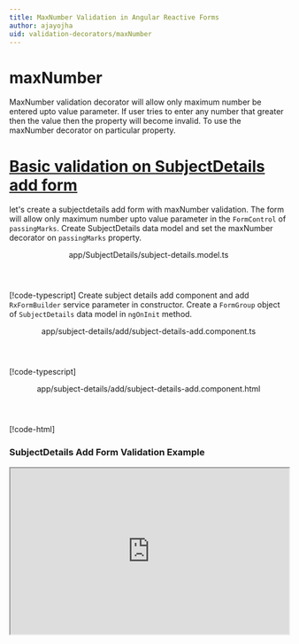 ```yaml
---
title: MaxNumber Validation in Angular Reactive Forms
author: ajayojha
uid: validation-decorators/maxNumber
---
```

# maxNumber
MaxNumber validation decorator will allow only maximum number be entered upto value parameter. If user tries to enter any number that greater then the value then the property will become invalid. To use the maxNumber decorator on particular property.
 
# [Basic validation on SubjectDetails add form  ](#tab/basic-validation-on-SubjectDetails-add-form)
let's create a subjectdetails add form with maxNumber validation. The form will allow only maximum number upto value parameter in the `FormControl` of `passingMarks`. 
Create SubjectDetails data model and set the maxNumber decorator on `passingMarks` property.
<header class="header-tab-title">app/SubjectDetails/subject-details.model.ts</header>

[!code-typescript[](../../examples/reactive-form-validators/maxNumber/rxweb-maxNumber-validation-add-angular-reactive-form/src/app/subject-details/subject-details.model.ts?highlight=5)]
Create subject details add component and add `RxFormBuilder` service parameter in constructor. Create a `FormGroup` object of `SubjectDetails` data model in `ngOnInit` method.
<header class="header-tab-title">app/subject-details/add/subject-details-add.component.ts</header>

[!code-typescript[](../../examples/reactive-form-validators/maxNumber/rxweb-maxNumber-validation-add-angular-reactive-form/src/app/subject-details/add/subject-details-add.component.ts?highlight=17,21-22)]
<header class="header-tab-title">app/subject-details/add/subject-details-add.component.html</header>

[!code-html[](../../examples/reactive-form-validators/maxNumber/rxweb-maxNumber-validation-add-angular-reactive-form/src/app/subject-details/add/subject-details-add.component.html)]

<h3>SubjectDetails Add Form Validation Example</h3>
<iframe src="https://stackblitz.com/edit/rxweb-maxnumber-validation-add-angular-reactive-form?embed=1&file=src/styles.css&hideExplorer=1&hideNavigation=1&view=preview" width="100%" height="300">

# [Basic validation on SubjectDetails edit  form](#tab/basic-validation-on-SubjectDetails-edit-form)
let's create a subjectdetails edit form with maxNumber validation. The form will allow only maximum number upto value parameter in the `FormControl` of `passingMarks`. 
Create SubjectDetails data model and set the maxNumber decorator on `passingMarks` property.
<header class="header-tab-title">app/SubjectDetails/subject-details.model.ts</header>

[!code-typescript[](../../examples/reactive-form-validators/maxNumber/rxweb-maxNumber-validation-edit-angular-reactive-form/src/app/subject-details/subject-details.model.ts?highlight=5)]
Create subjectdetails edit component and add `RxFormBuilder` and `HttpClient` service parameter  in constructor. On `ngOnInit` method get request method for getting data from json or server and that data pass in `this.formBuilder.formGroup<SubjectDetails>(SubjectDetails,subjectDetails)`
<header class="header-tab-title">app/subject-details/edit/subject-details-edit.component.ts</header>

[!code-typescript[](../../examples/reactive-form-validators/maxNumber/rxweb-maxNumber-validation-edit-angular-reactive-form/src/app/subject-details/edit/subject-details-edit.component.ts?highlight=17,21-22)]
<header class="header-tab-title">app/subject-details/edit/subject-details-edit.component.html</header>

[!code-html[](../../examples/reactive-form-validators/maxNumber/rxweb-maxNumber-validation-edit-angular-reactive-form/src/app/subject-details/edit/subject-details-edit.component.html)]

<h3>SubjectDetails Edit Form Validation Example</h3>
<iframe src="https://stackblitz.com/edit/rxweb-maxnumber-validation-edit-angular-reactive-form?embed=1&file=src/styles.css&hideExplorer=1&hideNavigation=1&view=preview" width="100%" height="300">

---

# NumberConfig 
message and conditional expression options are not mandatory to use in the `@maxNumber()` decorator but value is mandatory. If needed then use the below options.


|Option | Description |
|--- | ---- |
|[conditionalExpression](#conditionalExpression) | Max Number validation should be applied if the condition is matched in the `conditionalExpression` function. Validation framework will pass two parameters at the time of `conditionalExpression` check. Those two parameters are current `FormGroup` value and root `FormGroup` value. You can apply the condition on respective object value.If there is need of dynamic validation means it is not fixed in client code, it will change based on some criterias. In this scenario you can bind the expression based on the expression value is coming from the web server in `string` format. The `conditionalExpression` will work as same as client function. |
|[message](#message) | To override the global configuration message and show the custom message on particular control property. |
|[value](#value) | enter value which you want to restrict number in the property |

## conditionalExpression 
Type :  `Function`  |  `string` 

Max Number validation should be applied if the condition is matched in the `conditionalExpression` function. Validation framework will pass two parameters at the time of `conditionalExpression` check. Those two parameters are current `FormGroup` value and root `FormGroup` value. You can apply the condition on respective object value.
If there is need of dynamic validation means it is not fixed in client code, it will change based on some criterias. In this scenario you can bind the expression based on the expression value is coming from the web server in `string` format. The `conditionalExpression` will work as same as client function.
 
> Binding `conditionalExpression` with `Function` object.
<header class="header-title">subject-details.model.ts (SubjectDetails class property)</header>

[!code-typescript[](../../examples/reactive-form-validators/maxNumber/complete-rxweb-maxNumber-validation-add-angular-reactive-form/src/app/subject-details/subject-details.model.ts#L4-L8)]

 
> Binding `conditionalExpression` with `string` datatype.
<header class="header-title">subject-details.model.ts (SubjectDetails class property)</header>

[!code-typescript[](../../examples/reactive-form-validators/maxNumber/complete-rxweb-maxNumber-validation-add-angular-reactive-form/src/app/subject-details/subject-details.model.ts#L4-L8)]

## message 
Type :  `string` 

To override the global configuration message and show the custom message on particular control property.
 
<header class="header-title">subject-details.model.ts (SubjectDetails class property)</header>

[!code-typescript[](../../examples/reactive-form-validators/maxNumber/complete-rxweb-maxNumber-validation-add-angular-reactive-form/src/app/subject-details/subject-details.model.ts#L10-L11)]

## value 
Type :  `number` 

enter value which you want to restrict number in the property
 
<header class="header-title">subject-details.model.ts (SubjectDetails class property)</header>

[!code-typescript[](../../examples/reactive-form-validators/maxNumber/complete-rxweb-maxNumber-validation-add-angular-reactive-form/src/app/subject-details/subject-details.model.ts#L10-L11)]


# maxNumber Validation Complete Example
# [SubjectDetails Model](#tab/complete-subject-details)
<header class="header-tab-title">app/subject-details/subject-details.model.ts</header>

[!code-typescript[](../../examples/reactive-form-validators/maxNumber/complete-rxweb-maxNumber-validation-add-angular-reactive-form/src/app/subject-details/subject-details.model.ts)]

# [Address Info Add Component](#tab/complete-subject-details-add-component)
<header class="header-tab-title">app/subject-details/add/subject-details-add.component.ts</header>

[!code-typescript[](../../examples/reactive-form-validators/maxNumber/complete-rxweb-maxNumber-validation-add-angular-reactive-form/src/app/subject-details/add/subject-details-add.component.ts)]

# [Address Info Add Html Component](#tab/complete-subject-details-add-html-component)
<header class="header-tab-title">app/subject-details/add/subject-details-add.component.html</header>

[!code-html[](../../examples/reactive-form-validators/maxNumber/complete-rxweb-maxNumber-validation-add-angular-reactive-form/src/app/subject-details/add/subject-details-add.component.html)]

# [Working Example](#tab/complete-working-example)
<iframe src="https://stackblitz.com/edit/complete-rxweb-maxnumber-validation-add-angular-reactive-form?embed=1&file=src/app/address-info/address&hideNavigation=1&view=preview" width="100%" height="500">

---

# Dynamic maxNumber Validation Complete Example
# [SubjectDetails Model](#tab/dynamic-subject-details)
<header class="header-tab-title">app/subject-details/subject-details.model.ts</header>

[!code-typescript[](../../examples/reactive-form-validators/maxNumber/dynamic-rxweb-maxNumber-validation-add-angular-reactive-form/src/app/subject-details/subject-details.model.ts)]

# [Address Info Add Component](#tab/dynamic-subject-details-add-component)
<header class="header-tab-title">app/subject-details/add/subject-details-add.component.ts</header>

[!code-typescript[](../../examples/reactive-form-validators/maxNumber/dynamic-rxweb-maxNumber-validation-add-angular-reactive-form/src/app/subject-details/add/subject-details-add.component.ts)]

# [Address Info Add Html Component](#tab/dynamic-subject-details-add-html-component)
<header class="header-tab-title">app/subject-details/add/subject-details-add.component.html</header>

[!code-html[](../../examples/reactive-form-validators/maxNumber/dynamic-rxweb-maxNumber-validation-add-angular-reactive-form/src/app/subject-details/add/subject-details-add.component.html)]

# [Working Example](#tab/dynamic-working-example)
<iframe src="https://stackblitz.com/edit/dynamic-rxweb-maxnumber-validation-add-angular-reactive-form?embed=1&file=src/app/address-info/address&hideNavigation=1&view=preview" width="100%" height="500">

---






